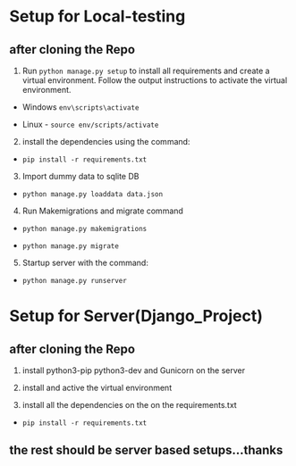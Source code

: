 # Setup for Local-testing 
## after cloning the Repo

1. Run `python manage.py setup` to install all requirements and create a virtual environment. Follow the output instructions to activate the virtual environment.

- Windows `env\scripts\activate`

- Linux - `source env/scripts/activate`


2. install the dependencies using the command:

- `pip install -r requirements.txt`
 
3. Import dummy data to sqlite DB
 
- `python manage.py loaddata data.json`

4. Run Makemigrations and migrate command

- `python manage.py makemigrations`

- `python manage.py migrate`

5. Startup server with the command:

- `python manage.py runserver`



# Setup for Server(Django_Project)
## after cloning the Repo

1. install python3-pip python3-dev and Gunicorn on the server

2. install and active the virtual environment

3. install all the dependencies on the on the requirements.txt

- `pip install -r requirements.txt`

## the rest should be server based setups...thanks